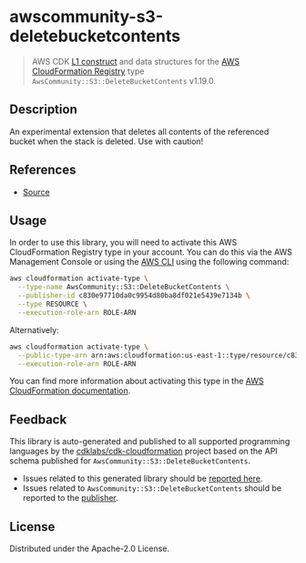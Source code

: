 # awscommunity-s3-deletebucketcontents

> AWS CDK [L1 construct](https://docs.aws.amazon.com/cdk/latest/guide/constructs.html) and data structures for the [AWS CloudFormation Registry](https://docs.aws.amazon.com/AWSCloudFormation/latest/UserGuide/registry.html) type `AwsCommunity::S3::DeleteBucketContents` v1.19.0.

## Description

An experimental extension that deletes all contents of the referenced bucket when the stack is deleted. Use with caution!

## References

* [Source](https://github.com/aws-cloudformation/community-registry-extensions.git)

## Usage

In order to use this library, you will need to activate this AWS CloudFormation Registry type in your account. You can do this via the AWS Management Console or using the [AWS CLI](https://aws.amazon.com/cli/) using the following command:

```sh
aws cloudformation activate-type \
  --type-name AwsCommunity::S3::DeleteBucketContents \
  --publisher-id c830e97710da0c9954d80ba8df021e5439e7134b \
  --type RESOURCE \
  --execution-role-arn ROLE-ARN
```

Alternatively:

```sh
aws cloudformation activate-type \
  --public-type-arn arn:aws:cloudformation:us-east-1::type/resource/c830e97710da0c9954d80ba8df021e5439e7134b/AwsCommunity-S3-DeleteBucketContents \
  --execution-role-arn ROLE-ARN
```

You can find more information about activating this type in the [AWS CloudFormation documentation](https://docs.aws.amazon.com/AWSCloudFormation/latest/UserGuide/registry-public.html).

## Feedback

This library is auto-generated and published to all supported programming languages by the [cdklabs/cdk-cloudformation](https://github.com/cdklabs/cdk-cloudformation) project based on the API schema published for `AwsCommunity::S3::DeleteBucketContents`.

* Issues related to this generated library should be [reported here](https://github.com/cdklabs/cdk-cloudformation/issues/new?title=Issue+with+%40cdk-cloudformation%2Fawscommunity-s3-deletebucketcontents+v1.19.0).
* Issues related to `AwsCommunity::S3::DeleteBucketContents` should be reported to the [publisher](https://github.com/aws-cloudformation/community-registry-extensions.git).

## License

Distributed under the Apache-2.0 License.
